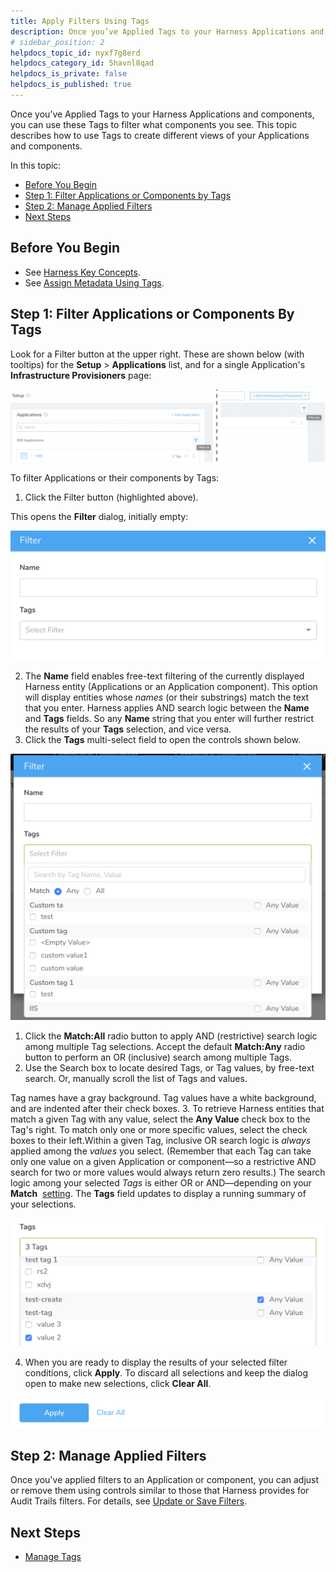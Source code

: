 ```yaml
---
title: Apply Filters Using Tags
description: Once you’ve Applied Tags to your Harness Applications and components, you can use these Tags to filter what components you see. This topic describes how to use Tags to create different views of your…
# sidebar_position: 2
helpdocs_topic_id: nyxf7g8erd
helpdocs_category_id: 5havnl8qad
helpdocs_is_private: false
helpdocs_is_published: true
---
```


Once you’ve Applied Tags to your Harness Applications and components, you can use these Tags to filter what components you see. This topic describes how to use Tags to create different views of your Applications and components. 

In this topic:

* [Before You Begin](#before-you-begin)
* [Step 1: Filter Applications or Components by Tags](#step-1-filter-applications-or-components-by-tags)
* [Step 2: Manage Applied Filters](#step-2-manage-applied-filters)
* [Next Steps](#next-steps)


## Before You Begin

* See [Harness Key Concepts](../../../starthere-firstgen/harness-key-concepts.md).
* See [Assign Metadata Using Tags](tags.md).


## Step 1: Filter Applications or Components By Tags

Look for a Filter button at the upper right. These are shown below (with tooltips) for the **Setup** > **Applications** list, and for a single Application's **Infrastructure Provisioners** page:

![](./static/apply-filters-using-tags-15.png)

To filter Applications or their components by Tags:

1. Click the Filter button (highlighted above).  
  
This opens the **Filter** dialog, initially empty:

![](./static/apply-filters-using-tags-16.png)

2. The **Name** field enables free-text filtering of the currently displayed Harness entity (Applications or an Application component). This option will display entities whose *names* (or their substrings) match the text that you enter. Harness applies AND search logic between the **Name** and **Tags** fields. So any **Name** string that you enter will further restrict the results of your **Tags** selection, and vice versa.
3. Click the **Tags** multi-select field to open the controls shown below.

![](./static/apply-filters-using-tags-17.png)

1. Click the **Match:All** radio button to apply AND (restrictive) search logic among multiple Tag selections. Accept the default **Match:Any** radio button to perform an OR (inclusive) search among multiple Tags.
2. Use the Search box to locate desired Tags, or Tag values, by free-text search. Or, manually scroll the list of Tags and values.  
  
Tag names have a gray background. Tag values have a white background, and are indented after their check boxes.
3. To retrieve Harness entities that match a given Tag with any value, select the **Any Value** check box to the Tag's right. To match only one or more specific values, select the check boxes to their left.Within a given Tag, inclusive OR search logic is *always* applied among the *values* you select. (Remember that each Tag can take only one value on a given Application or component—so a restrictive AND search for two or more values would always return zero results.) The search logic among your selected *Tags* is either OR or AND—depending on your **Match**  [setting](#tags_search_logic). The **Tags** field updates to display a running summary of your selections.

![](./static/apply-filters-using-tags-18.png)

4. When you are ready to display the results of your selected filter conditions, click **Apply**. To discard all selections and keep the dialog open to make new selections, click **Clear All**.

![](./static/apply-filters-using-tags-19.png)



## Step 2: Manage Applied Filters

Once you've applied filters to an Application or component, you can adjust or remove them using controls similar to those that Harness provides for Audit Trails filters. For details, see [Update or Save Filters](../../security/auditing-howtos/audit-trail.md#update-filters).


## Next Steps

* [Manage Tags](manage-tags.md)

